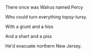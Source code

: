 There once was Walrus named Percy

Who could turn everything topsy-tursy.

With a grunt and a hiss

And a shart and a piss

He'd evacuate northern New Jersey.
